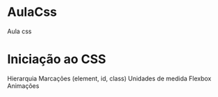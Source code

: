 # AulaCss
Aula css

# Iniciação ao CSS
Hierarquia
Marcações (element, id, class) 
Unidades de medida
Flexbox
Animações
